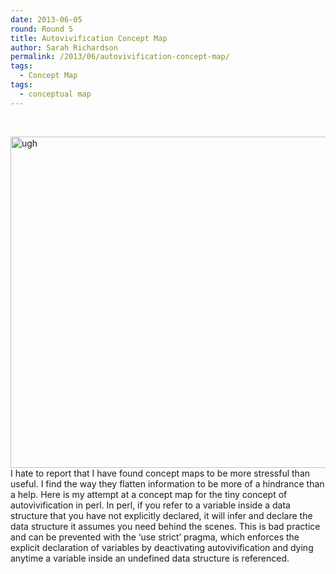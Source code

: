 ```yaml
---
date: 2013-06-05
round: Round 5
title: Autovivification Concept Map
author: Sarah Richardson
permalink: /2013/06/autovivification-concept-map/
tags:
  - Concept Map
tags:
  - conceptual map
---
```

&nbsp;

[<img class="aligncenter size-large wp-image-3011" alt="ugh" src="/training-course/uploads/2013/06/photo-1024x768.jpg" width="707" height="530" />][1]I hate to report that I have found concept maps to be more stressful than useful. I find the way they flatten information to be more of a hindrance than a help. Here is my attempt at a concept map for the tiny concept of autovivification in perl. In perl, if you refer to a variable inside a data structure that you have not explicitly declared, it will infer and declare the data structure it assumes you need behind the scenes. This is bad practice and can be prevented with the &#8216;use strict&#8217; pragma, which enforces the explicit declaration of variables by deactivating autovivification and dying anytime a variable inside an undefined data structure is referenced.

 [1]: /training-course/uploads/2013/06/photo.jpg
